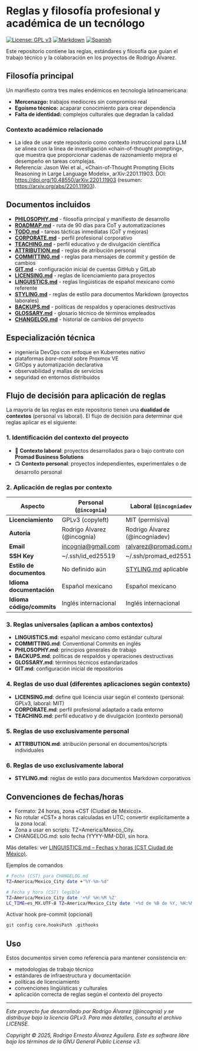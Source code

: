# Reglas y filosofía profesional y académica de un tecnólogo

[![License: GPL v3](https://img.shields.io/badge/License-GPLv3-blue.svg)](https://www.gnu.org/licenses/gpl-3.0)
[![Markdown](https://img.shields.io/badge/Made%20with-Markdown-1f425f.svg)](http://commonmark.org)
[![Spanish](https://img.shields.io/badge/Language-Spanish%20(MX)-green.svg)](https://es.wikipedia.org/wiki/Espa%C3%B1ol_mexicano)

Este repositorio contiene las reglas, estándares y filosofía que guían el trabajo técnico y la colaboración en los proyectos de Rodrigo Álvarez.

## Filosofía principal

Un manifiesto contra tres males endémicos en tecnología latinoamericana:
- **Mercenazgo:** trabajos mediocres sin compromiso real
- **Egoísmo técnico:** acaparar conocimiento para crear dependencia
- **Falta de identidad:** complejos culturales que degradan la calidad

### Contexto académico relacionado
- La idea de usar este repositorio como contexto instruccional para LLM se alinea con la línea de investigación «chain-of-thought prompting», que muestra que proporcionar cadenas de razonamiento mejora el desempeño en tareas complejas.
- Referencia: Jason Wei et al., «Chain-of-Thought Prompting Elicits Reasoning in Large Language Models», arXiv:2201.11903. DOI: https://doi.org/10.48550/arXiv.2201.11903 (resumen: https://arxiv.org/abs/2201.11903).

## Documentos incluidos

- **[PHILOSOPHY.md](./PHILOSOPHY.md)** - filosofía principal y manifiesto de desarrollo
- **[ROADMAP.md](./ROADMAP.md)** - ruta de 90 días para CoT y automatizaciones
- **[TODO.md](./TODO.md)** - tareas tácticas inmediatas (CoT y mejoras)
- **[CORPORATE.md](./CORPORATE.md)** - perfil profesional corporativo
- **[TEACHING.md](./TEACHING.md)** - perfil educativo y de divulgación científica
- **[ATTRIBUTION.md](./ATTRIBUTION.md)** - reglas de atribución personal
- **[COMMITTING.md](./COMMITTING.md)** - reglas para mensajes de *commit* y gestión de cambios
- **[GIT.md](./GIT.md)** - configuración inicial de cuentas GitHub y GitLab
- **[LICENSING.md](./LICENSING.md)** - reglas de licenciamiento para proyectos
- **[LINGUISTICS.md](./LINGUISTICS.md)** - reglas lingüísticas de español mexicano como referente
- **[STYLING.md](./STYLING.md)** - reglas de estilo para documentos Markdown (proyectos laborales)
- **[BACKUPS.md](./BACKUPS.md)** - políticas de respaldos y operaciones destructivas
- **[GLOSSARY.md](./GLOSSARY.md)** - glosario técnico de términos empleados
- **[CHANGELOG.md](./CHANGELOG.md)** - historial de cambios del proyecto

## Especialización técnica

- ingeniería DevOps con enfoque en Kubernetes nativo
- plataformas *bare-metal* sobre Proxmox VE
- GitOps y automatización declarativa
- observabilidad y mallas de servicios
- seguridad en entornos distribuidos

## Flujo de decisión para aplicación de reglas

La mayoría de las reglas en este repositorio tienen una **dualidad de contextos** (personal vs laboral). El flujo de decisión para determinar qué reglas aplicar es el siguiente:

### 1. Identificación del contexto del proyecto

- 💼 **Contexto laboral**: proyectos desarrollados para o bajo contrato con **Promad Business Solutions**
- 📺 **Contexto personal**: proyectos independientes, experimentales o de desarrollo personal

### 2. Aplicación de reglas por contexto

| Aspecto | Personal (`@incognia`) | Laboral (`@incogniadev`) |
|---------|------------------------|---------------------------|
| **Licenciamiento** | GPLv3 (copyleft) | MIT (permisiva) |
| **Autoría** | Rodrigo Álvarez (@incognia) | Rodrigo Álvarez (@incogniadev) |
| **Email** | incognia@gmail.com | ralvarez@promad.com.mx |
| **SSH Key** | ~/.ssh/id_ed25519 | ~/.ssh/promad_ed25519 |
| **Estilo de documentos** | No definido aún | [STYLING.md](./STYLING.md) aplicable |
| **Idioma documentación** | Español mexicano | Español mexicano |
| **Idioma código/commits** | Inglés internacional | Inglés internacional |

### 3. Reglas universales (aplican a ambos contextos)

- **LINGUISTICS.md**: español mexicano como estándar cultural
- **COMMITTING.md**: Conventional Commits en inglés
- **PHILOSOPHY.md**: principios generales de trabajo
- **BACKUPS.md**: políticas de respaldos y operaciones destructivas
- **GLOSSARY.md**: términos técnicos estandarizados
- **GIT.md**: configuración inicial de repositorios

### 4. Reglas de uso dual (diferentes aplicaciones según contexto)

- **LICENSING.md**: define qué licencia usar según el contexto (personal: GPLv3, laboral: MIT)
- **CORPORATE.md**: perfil profesional adaptado a cada entorno
- **TEACHING.md**: perfil educativo y de divulgación (contexto personal)

### 5. Reglas de uso exclusivamente personal

- **ATTRIBUTION.md**: atribución personal en documentos/scripts individuales

### 6. Reglas de uso exclusivamente laboral

- **STYLING.md**: reglas de estilo para documentos Markdown corporativos

## Convenciones de fechas/horas

- Formato: 24 horas, zona «CST (Ciudad de México)».
- No rotular «CST» a horas calculadas en UTC; convertir explícitamente a la zona local.
- Zona a usar en scripts: TZ=America/Mexico_City.
- CHANGELOG.md: solo fecha (YYYY-MM-DD), sin hora.

Más detalles: ver [LINGUISTICS.md – Fechas y horas (CST Ciudad de México)](./LINGUISTICS.md#fechas-y-horas-cst-ciudad-de-méxico).

Ejemplos de comandos
```bash
# Fecha (CST) para CHANGELOG.md
TZ=America/Mexico_City date +"%Y-%m-%d"

# Fecha y hora (CST) legible
TZ=America/Mexico_City date '+%F %H:%M %Z'
LC_TIME=es_MX.UTF-8 TZ=America/Mexico_City date '+%d de %B de %Y, %H:%M (%Z)'
```

Activar hook pre-commit (opcional)
```bash
git config core.hooksPath .githooks
```

## Uso

Estos documentos sirven como referencia para mantener consistencia en:
- metodologías de trabajo técnico
- estándares de infraestructura y documentación
- políticas de licenciamiento
- convenciones lingüísticas y culturales
- aplicación correcta de reglas según el contexto del proyecto

---

*Este proyecto fue desarrollado por Rodrigo Álvarez (@incognia) y se distribuye bajo la licencia GPLv3. Para más detalles, consulta el archivo LICENSE.*

*Copyright © 2025, Rodrigo Ernesto Álvarez Aguilera. Este es software libre bajo los términos de la GNU General Public License v3.*
